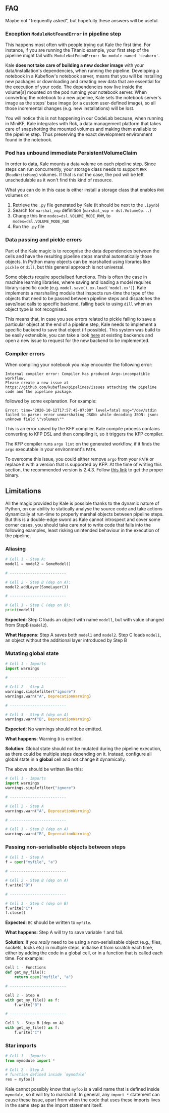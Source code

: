 ## FAQ

Maybe not "frequently asked", but hopefully these answers will be useful.

### Exception `ModuleNotFoundError` in pipeline step

This happens most often with people trying out Kale the first time. For
instance, if you are running the Titanic example, your first step of the
pipeline might fail with: `ModuleNotFoundError: No module named 'seaborn'`.

Kale **does not take care of building a new docker image** with your
data/installation's dependencies, when running the pipeline. Developing a
notebook in a Kubeflow's notebook server, means that you will be installing new
packages or downloading and creating new data that are essential for the
execution of your code. The dependencies now live inside the volume[s] mounted
on the pod running your notebook server. When converting the notebook to a new
pipeline, Kale sets the notebook server's image as the steps' base image (or a
custom user-defined image), so all those incremental changes (e.g. new
installations) will be lost.

You will notice this is not happening in our CodeLab because, when running in
MiniKF, Kale integrates with Rok, a data management platform that takes care of
snapshotting the mounted volumes and making them available to the pipeline step.
Thus preserving the exact development environment found in the notebook.

### Pod has unbound immediate PersistentVolumeClaim

In order to data, Kale mounts a data volume on each pipeline step. Since steps
can run concurrently, your storage class needs to support `RWX`
(`ReadWriteMany`) volumes. If that is not the case, the pod will be left
unschedulable as it won't find this kind of resource.

What you can do in this case is either install a storage class that enables
`RWX` volumes or:

1. Retrieve the `.py` file generated by Kale (it should be next to the `.ipynb`)
2. Search for `marshal_vop` definition (`marshal_vop = dsl.VolumeOp...`)
3. Change this line `modes=dsl.VOLUME_MODE_RWM`, to `modes=dsl.VOLUME_MODE_RWO`
4. Run the `.py` file

### Data passing and pickle errors

Part of the Kale magic is to recognise the data dependencies between the cells
and have the resulting pipeline steps marshal automatically those objects. In
Python many objects can be marshalled using libraries like `pickle` or `dill`,
but this general approach is not universal.

Some objects require specialised functions. This is often the case in machine
learning libraries, where saving and loading a model requires library-specific
code (e.g. `model.save()`, `xx.load('model.xx')`). Kale implements a marshalling
module that inspects run-time the type of the objects that need to be passed
between pipeline steps and dispatches the save/load calls to specific backend,
falling back to using `dill` when an object type is not recognised.

This means that, in case you see errors related to pickle failing to save a
particular object at the end of a pipeline step, Kale needs to implement a
specific backend to save that object (if possible). This system was build to be
easily extensible, you can take a look [here](backend/kale/marshal/backends.py)
at existing backends and open a new issue to request for the new backend to be
implemented.

### Compiler errors

When compiling your notebook you may encounter the following error:
```
Internal compiler error: Compiler has produced Argo-incompatible workflow.
Please create a new issue at https://github.com/kubeflow/pipelines/issues attaching the pipeline code and the pipeline package.
```
followed by some explanation. For example:
```
Error: time="2020-10-12T17:57:45-07:00" level=fatal msg="/dev/stdin failed to parse: error unmarshaling JSON: while decoding JSON: json: unknown field \"volumes\""
```

This is an error raised by the KFP compiler. Kale compile process contains
converting to KFP DSL and then compiling it, so it triggers the KFP compiler.

The KFP compiler runs `argo lint` on the generated workflow, if it finds the
`argo` executable in your environment's `PATH`.

To overcome this issue, you could either remove `argo` from your `PATH` or
replace it with a version that is supported by KFP. At the time of writing this
section, the recommended version is 2.4.3. Follow [this
link](https://github.com/argoproj/argo/releases/tag/v2.4.3) to get the proper
binary.

## Limitations

All the magic provided by Kale is possible thanks to the dynamic nature of
Python, on our ability to statically analyse the source code and take actions
dynamically at run-time to properly marshal objects between pipeline steps. But
this is a double-edge sword as Kale cannot introspect and cover some corner
cases, you should take care not to write code that falls into the following
examples, least risking unintended behaviour in the execution of the pipeline.

### Aliasing

```python
# Cell 1 - Step A:
model1 = model2 = SomeModel()

# -------------------------

# Cell 2 - Step B (dep on A):
model2.addLayer(SomeLayer())

# -------------------------

# Cell 3 - Step C (dep on B):
print(model1)
```

**Expected**:
Step C loads an object with name `model1`, but with value changed from StepB
(`model2`).

**What Happens**:
Step A saves both `model1` and `model2`. Step C loads `model1`, an object
without the additional layer introduced by Step B

### Mutating global state

```python
# Cell 1 - Imports
import warnings

# -------------------------

# Cell 2 - Step A
warnings.simplefilter("ignore")
warnings.warn("A", DeprecationWarning)

# -------------------------

# Cell 3 - Step B (dep on A)
warnings.warn("B", DeprecationWarning)
```

**Expected**:
No warnings should not be emitted.

**What happens**:
Warning `B` is emitted.

**Solution**:
Global state should not be mutated during the pipeline execution, as there could
be multiple steps depending on it. Instead, configure all global state in a
**global** cell and not change it dynamically.

The above should be written like this:

```python
# Cell 1 - Imports
import warnings
warnings.simplefilter("ignore")

# -------------------------

# Cell 2 - Step A
warnings.warn("A", DeprecationWarning)

# -------------------------

# Cell 3 - Step B (dep on A)
warnings.warn("B", DeprecationWarning)
```

### Passing non-serialisable objects between steps

```python
# Cell 1 - Step A
f = open("myfile", "a")

# -------------------------

# Cell 2 - Step B (dep on A)
f.write("B")

# -------------------------

# Cell 3 - Step C (dep on B)
f.write("C")
f.close()
```

**Expected**:
`BC` should be written to `myfile`.

**What happens**:
Step A will try to save variable `f` and fail.

**Solution**:
If you _really_ need to be using a non-serialisable object (e.g., files,
sockets, locks etc) in multiple steps, initialise it from scratch each time,
either by adding the code in a global cell, or in a function that is called each
time. For example:

```python
Cell 1 - Functions
def get_my_file():
    return open("myfile", "a")

# -------------------------

Cell 2 - Step A
with get_my_file() as f:
    f.write("B")

# -------------------------

Cell 3 - Step B (dep on A)
with get_my_file() as f:
    f.write("C")
```

### Star imports

```python
# Cell 1 - Imports
from mymodule import *

# Cell 2 - Step A
# function defined inside `mymodule`
res = myfoo()
```

Kale cannot possibly know that `myfoo` is a valid name that is defined inside
`mymodule`, so it will try to marshal it. In general, any `import *` statement
can cause these issue, apart from when the code that uses these imports lives in
the same step as the import statement itself.
